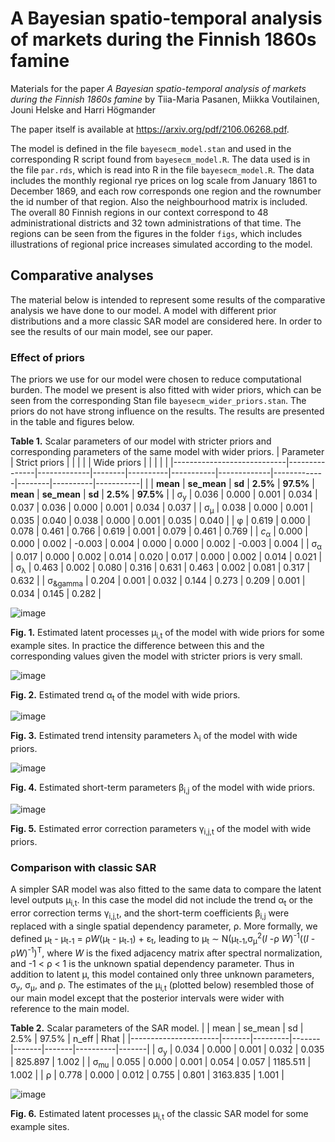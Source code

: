 # A Bayesian spatio-temporal analysis of markets during the Finnish 1860s famine

Materials for the paper *A Bayesian spatio-temporal analysis of markets during the Finnish 1860s famine* by Tiia-Maria Pasanen, Miikka Voutilainen, Jouni Helske and Harri Högmander

The paper itself is available at https://arxiv.org/pdf/2106.06268.pdf.

The model is defined in the file `bayesecm_model.stan` and used in the corresponding R script found from `bayesecm_model.R`. The data used is in the file `par.rds`, which is read into R in the file `bayesecm_model.R`. The data includes the monthly regional rye prices on log scale from January 1861 to December 1869, and each row corresponds one region and the rownumber the id number of that region. Also the neighbourhood matrix is included. The overall 80 Finnish regions in our context correspond to 48 administrational districts and 32 town administrations of that time. The regions can be seen from the figures in the folder `figs`, which includes illustrations of regional price increases simulated according to the model.

## Comparative analyses

The material below is intended to represent some results of the comparative analysis we have done to our model. A model with different prior distributions and a more classic SAR model are considered here. In order to see the results of our main model, see our paper.

### Effect of priors

The priors we use for our model were chosen to reduce computational burden. The model we present is also fitted with wider priors, which can be seen from the corresponding Stan file `bayesecm_wider_priors.stan`. The priors do not have strong influence on the results. The results are presented in the table and figures below.

**Table 1.** Scalar parameters of our model with stricter priors and corresponding parameters of the same model with wider priors.
| Parameter                  | Strict priors |             |        |          |           | Wide priors |             |        |          |           |
|----------------------------|---------------|-------------|--------|----------|-----------|-------------|-------------|--------|----------|-----------|
|                            | **mean**      | **se_mean** | **sd** | **2.5%** | **97.5%** | **mean**    | **se_mean** | **sd** | **2.5%** | **97.5%** |
| &sigma;<sub>y</sub>        | 0.036         | 0.000       | 0.001  | 0.034    | 0.037     | 0.036       | 0.000       | 0.001  | 0.034    | 0.037     |
| &sigma;<sub>&mu;</sub>     | 0.038         | 0.000       | 0.001  | 0.035    | 0.040     | 0.038       | 0.000       | 0.001  | 0.035    | 0.040     |
| &phi;                      | 0.619         | 0.000       | 0.078  | 0.461    | 0.766     | 0.619       | 0.001       | 0.079  | 0.461    | 0.769     |
| *c*<sub>&alpha;</sub>      | 0.000         | 0.000       | 0.002  | -0.003   | 0.004     | 0.000       | 0.000       | 0.002  | -0.003   | 0.004     |
| &sigma;<sub>&alpha;</sub>  | 0.017         | 0.000       | 0.002  | 0.014    | 0.020     | 0.017       | 0.000       | 0.002  | 0.014    | 0.021     |
| &sigma;<sub>&lambda;</sub> | 0.463         | 0.002       | 0.080  | 0.316    | 0.631     | 0.463       | 0.002       | 0.081  | 0.317    | 0.632     |
| &sigma;<sub>&gamma</sub>   | 0.204         | 0.001       | 0.032  | 0.144    | 0.273     | 0.209       | 0.001       | 0.034  | 0.145    | 0.282     |

![image](https://user-images.githubusercontent.com/65618755/162422597-7db0f523-07d9-4d78-8d89-1c17360b0c91.png)

**Fig. 1.** Estimated latent processes &mu;<sub>i,t</sub> of the model with wide priors for some example sites. In practice the difference between this and the corresponding values given the model with stricter priors is very small.

![image](https://user-images.githubusercontent.com/65618755/162422740-54e7b75c-96ce-42c9-a36d-ae5eb7cb717a.png)

**Fig. 2.** Estimated trend &alpha;<sub>t</sub> of the model with wide priors.

![image](https://user-images.githubusercontent.com/65618755/162422881-bf917a92-2102-482a-a91a-487d81e3bffa.png)

**Fig. 3.** Estimated trend intensity parameters &lambda;<sub>i</sub> of the model with wide priors.

![image](https://user-images.githubusercontent.com/65618755/162423039-b6ea91b1-c8de-43ca-8142-68e583f907fd.png)

**Fig. 4.** Estimated short-term parameters &beta;<sub>i,j</sub> of the model with wide priors.

![image](https://user-images.githubusercontent.com/65618755/162423235-a999f938-23ad-42b7-948b-f89a57c48899.png)

**Fig. 5.** Estimated error correction parameters &gamma;<sub>i,j,t</sub> of the model with wide priors.


### Comparison with classic SAR

A simpler SAR model was also fitted to the same data to compare the latent level outputs &mu;<sub>i,t</sub>. In this case the model did not include the trend &alpha;<sub>t</sub> or the error correction terms &gamma;<sub>i,j,t</sub>, and the short-term coefficients &beta;<sub>i,j</sub> were replaced with a single spatial dependency parameter, &rho;. More formally, we defined &mu;<sub>t</sub> - &mu;<sub>t-1</sub> = &rho;*W*(&mu;<sub>t</sub> - &mu;<sub>t-1</sub>) + &epsilon;<sub>t</sub>, leading to &mu;<sub>t</sub> &sim; N(&mu;<sub>t-1</sub>,&sigma;<sub>&mu;</sub><sup>2</sup>(*I* -&rho; *W*)<sup>-1</sup>((*I* - &rho;*W*)<sup>-1</sup>)<sup>T</sup>, where *W* is the fixed adjacency matrix after spectral normalization, and -1 < &rho; < 1 is the unknown spatial dependency parameter. Thus in addition to latent &mu;, this model contained only three unknown parameters, &sigma;<sub>y</sub>, &sigma;<sub>&mu;</sub>, and &rho;. The estimates of the &mu;<sub>i,t</sub> (plotted below) resembled those of our main model except that the posterior intervals were wider with reference to the main model.

**Table 2.** Scalar parameters of the SAR model.
|                      | mean  | se_mean | sd    | 2.5%  | 97.5% | n_eff    | Rhat  |
|----------------------|-------|---------|-------|-------|-------|----------|-------|
| &sigma;<sub>y</sub>  | 0.034 | 0.000   | 0.001 | 0.032 | 0.035 | 825.897  | 1.002 |
| &sigma;<sub>mu</sub> | 0.055 | 0.000   | 0.001 | 0.054 | 0.057 | 1185.511 | 1.002 |
| &rho;                | 0.778 | 0.000   | 0.012 | 0.755 | 0.801 | 3163.835 | 1.001 |


![image](https://user-images.githubusercontent.com/65618755/158409784-0a38869a-f857-4d67-a3ca-93ea2ed920f9.png)

**Fig. 6.** Estimated latent processes &mu;<sub>i,t</sub> of the classic SAR model for some example sites.
